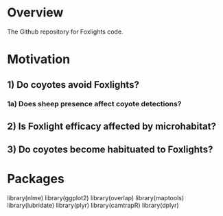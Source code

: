 # Overview
The Github repository for Foxlights code. 

# Motivation
## 1) Do coyotes avoid Foxlights?
### 1a) Does sheep presence affect coyote detections?
## 2) Is Foxlight efficacy affected by microhabitat?
## 3) Do coyotes become habituated to Foxlights?

# Packages 
library(nlme)
library(ggplot2)
library(overlap)
library(maptools)
library(lubridate)
library(plyr)
library(camtrapR)
library(dplyr)
```
